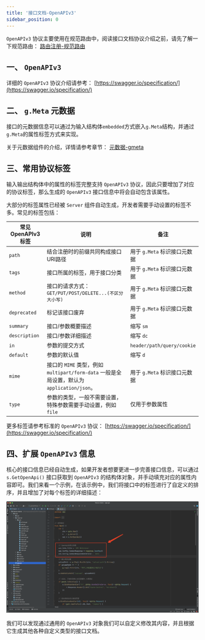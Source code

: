```yaml
---
title: '接口文档-OpenAPIv3'
sidebar_position: 0
---
```


`OpenAPIv3` 协议主要使用在规范路由中，阅读接口文档协议介绍之前，请先了解一下规范路由： [路由注册-规范路由](output/goframe-v2.2-md/WEB服务开发/路由管理/路由管理-路由注册/路由注册-规范路由)

## 一、 `OpenAPIv3`

详细的 `OpenAPIv3` 协议介绍请参考： [https://swagger.io/specification/](https://swagger.io/specification/)

## 二、 `g.Meta` 元数据

接口的元数据信息可以通过为输入结构体`embedded`方式嵌入`g.Meta`结构，并通过`g.Meta`的属性标签方式来实现。

关于元数据组件的介绍，详情请参考章节： [元数据-gmeta](output/goframe-v2.2-md/组件列表/实用工具/元数据-gmeta)

## 三、常用协议标签

输入输出结构体中的属性的标签完整支持 `OpenAPIv3` 协议，因此只要增加了对应的协议标签，那么生成的 `OpenAPIv3` 接口信息中将会自动包含该属性。

大部分的标签属性已经被 `Server` 组件自动生成，开发者需要手动设置的标签不多。常见的标签包括：

| 常见OpenAPIv3标签 | 说明 | 备注 |
| --- | --- | --- |
| `path` | 结合注册时的前缀共同构成接口URI路径 | 用于 `g.Meta` 标识接口元数据 |
| `tags` | 接口所属的标签，用于接口分类 | 用于 `g.Meta` 标识接口元数据 |
| `method` | 接口的请求方式： `GET/PUT/POST/DELETE...(不区分大小写)` | 用于 `g.Meta` 标识接口元数据 |
| `deprecated` | 标记该接口废弃 | 用于 `g.Meta` 标识接口元数据 |
| `summary` | 接口/参数概要描述 | 缩写 `sm` |
| `description` | 接口/参数详细描述 | 缩写 `dc` |
| `in` | 参数的提交方式 | `header/path/query/cookie` |
| `default` | 参数的默认值 | 缩写 `d` |
| `mime` | 接口的 `MIME` 类型，例如 `multipart/form-data` 一般是全局设置，默认为 `application/json`。 | 用于 `g.Meta` 标识接口元数据 |
| `type` | 参数的类型，一般不需要设置，特殊参数需要手动设置，例如 `file` | 仅用于参数属性 |

更多标签请参考标准的 `OpenAPIv3` 协议： [https://swagger.io/specification/](https://swagger.io/specification/)

## 四、扩展 `OpenAPIv3` 信息

核心的接口信息已经自动生成，如果开发者想要更进一步完善接口信息，可以通过 `s.GetOpenApi()` 接口获取到 `OpenAPIv3` 的结构体对象，并手动填充对应的属性内容即可。我们来看一个示例，在该示例中，我们将接口中的标签进行了自定义的排序，并且增加了对每个标签的详细描述：

![](/markdown/d136fb2cc4caac7f107d3410e06c71ec.png)

我们可以发现通过通用的 `OpenAPIv3` 对象我们可以自定义修改其内容，并且根据它生成其他各种自定义类型的接口文档。